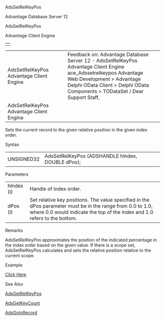 AdsSetRelKeyPos




Advantage Database Server 12  

AdsSetRelKeyPos

Advantage Client Engine

|  |
| --- |
|  |

|  |  |  |  |  |
| --- | --- | --- | --- | --- |
| AdsSetRelKeyPos  Advantage Client Engine |  |  | Feedback on: Advantage Database Server 12 - AdsSetRelKeyPos Advantage Client Engine ace\_Adssetrelkeypos Advantage Web Development > Advantage Delphi OData Client > Delphi OData Components > TODataSet / Dear Support Staff, |  |
| AdsSetRelKeyPos  Advantage Client Engine |  |  |  |  |

Sets the current record to the given relative position in the given index order.

Syntax

|  |  |
| --- | --- |
| UNSIGNED32 | AdsSetRelKeyPos (ADSHANDLE hIndex, DOUBLE dPos); |

Parameters

|  |  |
| --- | --- |
| hIndex (I) | Handle of index order. |
| dPos (I) | Set relative key positions. The value specified in the dPos parameter must be in the range from 0.0 to 1.0, where 0.0 would indicate the top of the index and 1.0 refers to the bottom. |

Remarks

AdsSetRelKeyPos approximates the position of the indicated percentage in the index order based on the given value. If there is a scope set, AdsSetRelKeyPos calculates and sets the relative position relative to the current scope.

Example

[Click Here](ace_examples.htm#adssetrelkeyposexample)

See Also

[AdsGetRelKeyPos](ace_adsgetrelkeypos.htm)

[AdsGetKeyCount](ace_adsgetkeycount.htm)

[AdsGotoRecord](ace_adsgotorecord.htm)